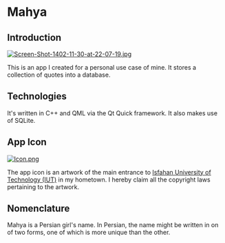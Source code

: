 # Mahya

## Introduction

<!---
[![Screen-Shot-1402-11-30-at-22-07-19.jpg](https://i.postimg.cc/90zFcLRF/Screen-Shot-1402-11-30-at-22-07-19.jpg)](https://postimg.cc/WqLPn6wQ)

[![Screen-Shot-1402-11-30-at-22-07-19.jpg](https://i.postimg.cc/bYs4xZnt/Screen-Shot-1402-11-30-at-22-07-19.jpg)](https://postimg.cc/YjBXkqbr)
-->

[![Screen-Shot-1402-11-30-at-22-07-19.jpg](https://i.postimg.cc/YSV23JdN/Screen-Shot-1402-11-30-at-22-07-19.jpg)](https://postimg.cc/06Yq5HRr)

This is an app I created for a personal use case of mine. It stores a collection of quotes into a database.

## Technologies

It's written in C++ and QML via the Qt Quick framework. It also makes use of SQLite.  

## App Icon

[![Icon.png](https://i.postimg.cc/hP8nmFLQ/Icon.png)](https://postimg.cc/zVf4mcPq)

The app icon is an artwork of the main entrance to [Isfahan University of Technology (IUT)](https://english.iut.ac.ir) in my hometown. I hereby claim all the copyright laws pertaining to the artwork.

## Nomenclature

Mahya is a Persian girl's name. In Persian, the name might be written in on of two forms, one of which is more unique than the other.
